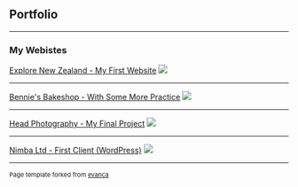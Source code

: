 ## Portfolio

---

### My Webistes 

[Explore New Zealand - My First Website](/sample_page)
<img src="images/explore_new_zealand_thumbnail?raw=true"/>

---
[Bennie's Bakeshop - With Some More Practice](/pdf/sample_presentation.pdf)
<img src="images/bennie's_bakeshop_thumbnail?raw=true"/>

---
[Head Photography - My Final Project](http://example.com/)
<img src="images/head_photography_thubmnail?raw=true"/>

---
[Nimba Ltd - First Client (WordPress)](http://example.com/)
<img src="images/nimba_ltd_thumbnail?raw=true"/>




---
<p style="font-size:11px">Page template forked from <a href="https://github.com/evanca/quick-portfolio">evanca</a></p>
<!-- Remove above link if you don't want to attibute -->
